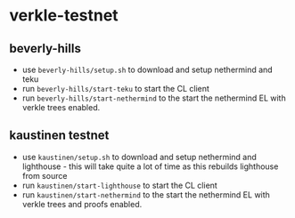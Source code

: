 # verkle-testnet

## beverly-hills
- use `beverly-hills/setup.sh` to download and setup nethermind and teku
- run `beverly-hills/start-teku` to start the CL client
- run `beverly-hills/start-nethermind` to the start the nethermind EL with verkle trees enabled.

## kaustinen testnet
- use `kaustinen/setup.sh` to download and setup nethermind and lighthouse - this will take quite a lot of time as this rebuilds lighthouse from source
- run `kaustinen/start-lighthouse` to start the CL client
- run `kaustinen/start-nethermind` to the start the nethermind EL with verkle trees and proofs enabled.